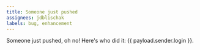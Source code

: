 ```yaml
---
title: Someone just pushed
assignees: jdblischak
labels: bug, enhancement
---
```

Someone just pushed, oh no! Here's who did it: {{ payload.sender.login }}.
